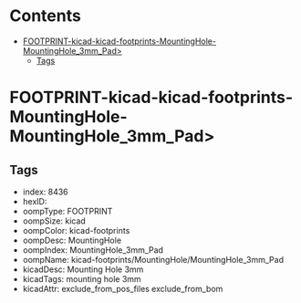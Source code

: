 



Contents
========

* [FOOTPRINT-kicad-kicad-footprints-MountingHole-MountingHole_3mm_Pad>](#footprint-kicad-kicad-footprints-mountinghole-mountinghole_3mm_pad)
	* [Tags](#tags)

# FOOTPRINT-kicad-kicad-footprints-MountingHole-MountingHole_3mm_Pad>

## Tags

- index: 8436
- hexID: 
- oompType: FOOTPRINT
- oompSize: kicad
- oompColor: kicad-footprints
- oompDesc: MountingHole
- oompIndex: MountingHole_3mm_Pad
- oompName: kicad-footprints/MountingHole/MountingHole_3mm_Pad
- kicadDesc: Mounting Hole 3mm
- kicadTags: mounting hole 3mm
- kicadAttr: exclude_from_pos_files exclude_from_bom
